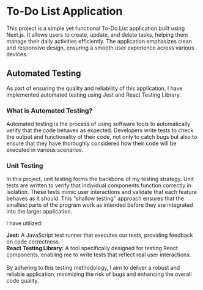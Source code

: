 # To-Do List Application
This project is a simple yet functional To-Do List application built using Next.js. It allows users to create, update, and delete tasks, helping them manage their daily activities efficiently. The application emphasizes clean and responsive design, ensuring a smooth user experience across various devices.

## Automated Testing
As part of ensuring the quality and reliability of this application, I have implemented automated testing using Jest and React Testing Library.

### What is Automated Testing?
Automated testing is the process of using software tools to automatically verify that the code behaves as expected. Developers write tests to check the output and functionality of their code, not only to catch bugs but also to ensure that they have thoroughly considered how their code will be executed in various scenarios.

### Unit Testing
In this project, unit testing forms the backbone of my testing strategy. Unit tests are written to verify that individual components function correctly in isolation. These tests mimic user interactions and validate that each feature behaves as it should. This "shallow testing" approach ensures that the smallest parts of the program work as intended before they are integrated into the larger application.

I have utilized:

**Jest:** A JavaScript test runner that executes our tests, providing feedback on code correctness.<br/>
**React Testing Library:** A tool specifically designed for testing React components, enabling me to write tests that reflect real user interactions.
<br/><br/>By adhering to this testing methodology, I aim to deliver a robust and reliable application, minimizing the risk of bugs and enhancing the overall code quality.
